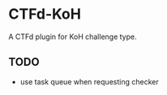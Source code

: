 # CTFd-KoH

A CTFd plugin for KoH challenge type.

## TODO

* use task queue when requesting checker